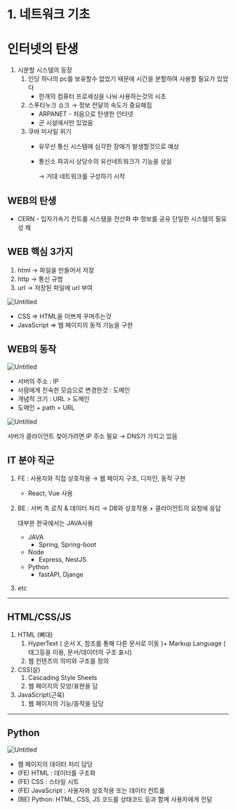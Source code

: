 # 1. 네트워크 기초

# 인터넷의 탄생

1. 시분할 시스템의 등장 
    1. 인당 하나의 pc를 보유할수 없었기 때문에 시간을 분할하여 사용할 필요가 있었다
        - 한개의 컴퓨터 프로세싱을 나눠 사용하는것의 시초
    2. 스푸티누크 쇼크 → 정보 전달의 속도가 중요해짐
        - ARPANET - 처음으로 탄생한 인터넷
        - 군 시설에서만 있었음
    3. 쿠바 미사일 위기
        - 유무선 통신 시스템에 심각한 장애가 발생할것으로 예상
        - 통신소 파괴시 상당수의 유선네트워크가 기능을 상실
            
            → 거대 네트워크를 구성하기 시작
            

## WEB의 탄생

- CERN - 입자가속기 컨트롤 시스템을 전산화 中 정보를 공유 단일한 시스템의 필요성 체

## WEB 핵심 3가지

1. html → 파일을 만들어서 저장
2. http → 통신 규범
3. url → 저장된 파일에 url 부여

![Untitled](https://prod-files-secure.s3.us-west-2.amazonaws.com/e8f11927-b70c-4524-9227-a3efac08e7aa/ac688f86-4172-4ee0-8c9f-a2ce4b0dd08e/Untitled.png)

- CSS ⇒ HTML을 이쁘게 꾸며주는것
- JavaScript ⇒ 웹 페이지의 동적 기능을 구현

## WEB의 동작

![Untitled](https://prod-files-secure.s3.us-west-2.amazonaws.com/e8f11927-b70c-4524-9227-a3efac08e7aa/3104965b-72fe-41d7-b162-192d3f8669d4/Untitled.png)

- 서버의 주소 : IP
- 사람에게 친숙한 모습으로 변경한것 : 도메인
- 개념적 크기 : URL > 도메인
- 도메인 + path = URL

![Untitled](https://prod-files-secure.s3.us-west-2.amazonaws.com/e8f11927-b70c-4524-9227-a3efac08e7aa/c4b2f24e-82d7-48dc-a1d7-ca00c6661b33/Untitled.png)

서버가 클라이언트 찾아가려면 IP 주소 필요 → DNS가 가지고 있음

## IT 분야 직군

1. FE : 사용자와 직접 상호작용 → 웹 페이지 구조, 디자인, 동작 구현
    - React, Vue 사용
2. BE : 서버 측 로직 & 데이터 처리 → DB와 상호작용 + 클라이언트의 요청에 응답
    
    대부분 한국에서는 JAVA사용
    
    - JAVA
        - Spring, Spring-boot
    - Node
        - Express, NestJS
    - Python
        - fastAPI, Djange
3. etc

---

## HTML/CSS/JS

1. HTML (뼈대)
    1. HyperText ( 순서 X, 참조를 통해 다른 문서로 이동 )+ Markup Language ( 태그등을 이용, 문서/데이터의 구조 표시)
    2. 웹 컨텐츠의 의미와 구조를 정의
2. CSS(살)
    1. Cascading Style Sheets
    2. 웹 페이지의 모양/표현을 담
3. JavaScript(근육)
    1. 웹 페이지의 기능/동작을 담당
    

---

## Python

![Untitled](https://prod-files-secure.s3.us-west-2.amazonaws.com/e8f11927-b70c-4524-9227-a3efac08e7aa/03844d69-03c3-4524-9971-1950eb4033f8/Untitled.png)

- 웹 페이지의 데이터 처리 담당
- (FE) HTML : 데이터를 구조화
- (FE) CSS : 스타일 시트
- (FE) JavaScript : 사용자와 상호작용 또는 데이터 컨트롤
- (BE) Python: HTML, CSS, JS 코드를 상태코드 등과 함께 사용자에게 전달